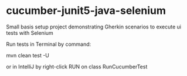 # cucumber-junit5-java-selenium

Small basis setup project demonstrating Gherkin scenarios to execute ui tests with Selenium

Run tests in Terminal by command:

mvn clean test -U

or in IntelliJ by right-click RUN on class RunCucumberTest